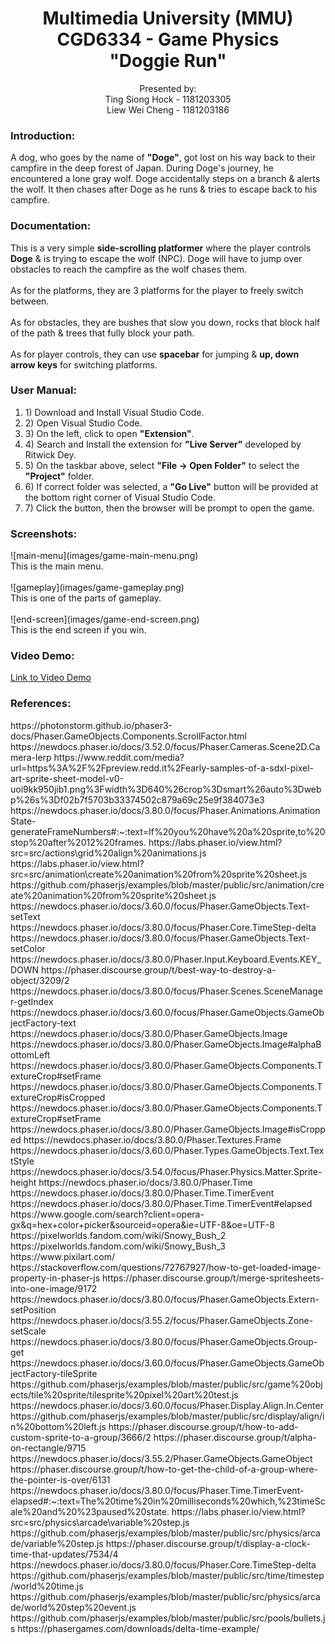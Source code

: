 <h1 align="center">Multimedia University (MMU)<br>
CGD6334 - Game Physics<br>
"Doggie Run"</h1>

<p align="center">Presented by:<br>
Ting Siong Hock - 1181203305<br>
Liew Wei Cheng - 1181203186<br></p>

<h3>Introduction:</h3>
<p>
A dog, who goes by the name of <strong>"Doge"</strong>, got lost on his way back to their campfire in the deep forest of Japan. During Doge's journey, he encountered a lone gray wolf. Doge accidentally steps on a branch & alerts the wolf. It then chases after Doge as he runs & tries to escape back to his campfire.  
</p>

<h3>Documentation:</h3>
<p>
This is a very simple <strong>side-scrolling platformer</strong> where the player controls <strong>Doge</strong> & is trying to escape the wolf (NPC). Doge will have to jump over obstacles to reach the campfire as the wolf chases them.<br><br>
As for the platforms, they are 3 platforms for the player to freely switch between.<br><br>
As for obstacles, they are bushes that slow you down, rocks that block half of the path & trees that fully block your path.<br><br>
As for player controls, they can use <strong>spacebar</strong> for jumping & <strong>up, down arrow keys</strong> for switching platforms.<br>
</p>

<h3>User Manual:</h3>
<p>
<ol>
<li>1) Download and Install Visual Studio Code.</li>
<li>2) Open Visual Studio Code.
<li>3) On the left, click to open <strong>"Extension"</strong>.</li>
<li>4) Search and Install the extension for <strong>"Live Server"</strong> developed by Ritwick Dey.</li>
<li>5) On the taskbar above, select <strong>"File -> Open Folder"</strong> to select the <strong>"Project"</strong> folder.</li>
<li>6) If correct folder was selected, a <strong>"Go Live"</strong> button will be provided at the bottom right corner of Visual Studio Code.</li>
<li>7) Click the button, then the browser will be prompt to open the game.</li>
</ol>
</p>

<h3>Screenshots:</h3>
<p>
![main-menu](images/game-main-menu.png)<br>This is the main menu.<br><br>
![gameplay](images/game-gameplay.png)<br>This is one of the parts of gameplay.<br><br>
![end-screen](images/game-end-screen.png)<br>This is the end screen if you win.<br>
</p>

<h3>Video Demo:</h3>
<a href="">Link to Video Demo</a>
<h3>References:</h3>
<p>
https://photonstorm.github.io/phaser3-docs/Phaser.GameObjects.Components.ScrollFactor.html
https://newdocs.phaser.io/docs/3.52.0/focus/Phaser.Cameras.Scene2D.Camera-lerp
https://www.reddit.com/media?url=https%3A%2F%2Fpreview.redd.it%2Fearly-samples-of-a-sdxl-pixel-art-sprite-sheet-model-v0-uoi9kk950jib1.png%3Fwidth%3D640%26crop%3Dsmart%26auto%3Dwebp%26s%3Df02b7f5703b33374502c879a69c25e9f384073e3
https://newdocs.phaser.io/docs/3.80.0/focus/Phaser.Animations.AnimationState-generateFrameNumbers#:~:text=If%20you%20have%20a%20sprite,to%20stop%20after%2012%20frames.
https://labs.phaser.io/view.html?src=src/actions\grid%20align%20animations.js
https://labs.phaser.io/view.html?src=src/animation\create%20animation%20from%20sprite%20sheet.js
https://github.com/phaserjs/examples/blob/master/public/src/animation/create%20animation%20from%20sprite%20sheet.js
https://newdocs.phaser.io/docs/3.60.0/focus/Phaser.GameObjects.Text-setText
https://newdocs.phaser.io/docs/3.80.0/focus/Phaser.Core.TimeStep-delta
https://newdocs.phaser.io/docs/3.80.0/focus/Phaser.GameObjects.Text-setColor
https://newdocs.phaser.io/docs/3.80.0/Phaser.Input.Keyboard.Events.KEY_DOWN
https://phaser.discourse.group/t/best-way-to-destroy-a-object/3209/2
https://newdocs.phaser.io/docs/3.80.0/focus/Phaser.Scenes.SceneManager-getIndex
https://newdocs.phaser.io/docs/3.60.0/focus/Phaser.GameObjects.GameObjectFactory-text
https://newdocs.phaser.io/docs/3.80.0/Phaser.GameObjects.Image
https://newdocs.phaser.io/docs/3.80.0/Phaser.GameObjects.Image#alphaBottomLeft
https://newdocs.phaser.io/docs/3.80.0/Phaser.GameObjects.Components.TextureCrop#setFrame
https://newdocs.phaser.io/docs/3.80.0/Phaser.GameObjects.Components.TextureCrop#isCropped
https://newdocs.phaser.io/docs/3.80.0/Phaser.GameObjects.Components.TextureCrop#setFrame
https://newdocs.phaser.io/docs/3.80.0/Phaser.GameObjects.Image#isCropped
https://newdocs.phaser.io/docs/3.80.0/Phaser.Textures.Frame
https://newdocs.phaser.io/docs/3.60.0/Phaser.Types.GameObjects.Text.TextStyle
https://newdocs.phaser.io/docs/3.54.0/focus/Phaser.Physics.Matter.Sprite-height
https://newdocs.phaser.io/docs/3.80.0/Phaser.Time
https://newdocs.phaser.io/docs/3.80.0/Phaser.Time.TimerEvent
https://newdocs.phaser.io/docs/3.80.0/Phaser.Time.TimerEvent#elapsed
https://www.google.com/search?client=opera-gx&q=hex+color+picker&sourceid=opera&ie=UTF-8&oe=UTF-8
https://pixelworlds.fandom.com/wiki/Snowy_Bush_2
https://pixelworlds.fandom.com/wiki/Snowy_Bush_3
https://www.pixilart.com/
https://stackoverflow.com/questions/72767927/how-to-get-loaded-image-property-in-phaser-js
https://phaser.discourse.group/t/merge-spritesheets-into-one-image/9172
https://newdocs.phaser.io/docs/3.80.0/focus/Phaser.GameObjects.Extern-setPosition
https://newdocs.phaser.io/docs/3.55.2/focus/Phaser.GameObjects.Zone-setScale
https://newdocs.phaser.io/docs/3.80.0/focus/Phaser.GameObjects.Group-get
https://newdocs.phaser.io/docs/3.60.0/focus/Phaser.GameObjects.GameObjectFactory-tileSprite
https://github.com/phaserjs/examples/blob/master/public/src/game%20objects/tile%20sprite/tilesprite%20pixel%20art%20test.js
https://newdocs.phaser.io/docs/3.60.0/focus/Phaser.Display.Align.In.Center
https://github.com/phaserjs/examples/blob/master/public/src/display/align/in%20bottom%20left.js
https://phaser.discourse.group/t/how-to-add-custom-sprite-to-a-group/3666/2
https://phaser.discourse.group/t/alpha-on-rectangle/9715
https://newdocs.phaser.io/docs/3.55.2/Phaser.GameObjects.GameObject
https://phaser.discourse.group/t/how-to-get-the-child-of-a-group-where-the-pointer-is-over/6131
https://newdocs.phaser.io/docs/3.80.0/focus/Phaser.Time.TimerEvent-elapsed#:~:text=The%20time%20in%20milliseconds%20which,%23timeScale%20and%20%23paused%20state.
https://labs.phaser.io/view.html?src=src/physics\arcade\variable%20step.js
https://github.com/phaserjs/examples/blob/master/public/src/physics/arcade/variable%20step.js
https://phaser.discourse.group/t/display-a-clock-time-that-updates/7534/4
https://newdocs.phaser.io/docs/3.80.0/focus/Phaser.Core.TimeStep-delta
https://github.com/phaserjs/examples/blob/master/public/src/time/timestep/world%20time.js
https://github.com/phaserjs/examples/blob/master/public/src/physics/arcade/world%20step%20event.js
https://github.com/phaserjs/examples/blob/master/public/src/pools/bullets.js
https://phasergames.com/downloads/delta-time-example/
</p>
